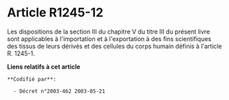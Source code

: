 # Article R1245-12

Les dispositions de la section III du chapitre V du titre III du présent livre sont applicables à l'importation et à
l'exportation à des fins scientifiques des tissus de leurs dérivés et des cellules du corps humain définis à l'article R.
1245-1.

**Liens relatifs à cet article**

	**Codifié par**:

	  - Décret n°2003-462 2003-05-21
